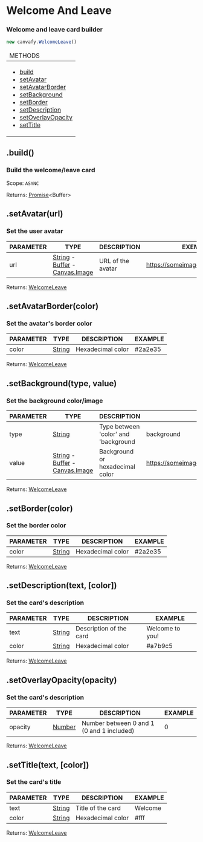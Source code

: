 <h1 id="welcome-leave">Welcome And Leave</h1>
<h3>Welcome and leave card builder</h3>

```js
new canvafy.WelcomeLeave()
```

<table>
  <thead>
    <tr>
      <td>METHODS</td>
    </tr>
  </thead>
  <tbody>
  <tr><td width=100% valign=top>

  * [build](#build)
  * [setAvatar](#set-avatar)
  * [setAvatarBorder](#set-avatar-border)
  * [setBackground](#set-background)
  * [setBorder](#set-border)
  * [setDescription](#set-description)
  * [setOverlayOpacity](#set-overlay-opacity)
  * [setTitle](#set-title)
  
  </td></tr>
  </tbody>
</table>

<h2 id="build">.build()</h2>
<h3>Build the welcome/leave card</h3>

Scope: `ASYNC`

Returns: [Promise](https://developer.mozilla.org/en-US/docs/Web/JavaScript/Reference/Global_Objects/Promise)\<Buffer>

<h2 id="set-avatar">.setAvatar(url)</h2>
<h3>Set the user avatar</h3>

PARAMETER | TYPE | DESCRIPTION | EXEMPLE
--- | --- | --- | ---
url | [String](https://developer.mozilla.org/en-US/docs/Web/JavaScript/Reference/Global_Objects/String) - [Buffer](https://developer.mozilla.org/en-US/docs/Glossary/buffer) - [Canvas.Image](https://www.tabnine.com/code/javascript/functions/canvas/loadImage) | URL of the avatar | https://someimage.com/avatar.png

Returns: [WelcomeLeave](#welcome-leave)

<h2 id="set-avatar-border">.setAvatarBorder(color)</h2>
<h3>Set the avatar's border color</h3>

PARAMETER | TYPE | DESCRIPTION | EXAMPLE
--- | --- | --- | ---
color | [String](https://developer.mozilla.org/en-US/docs/Web/JavaScript/Reference/Global_Objects/String) | Hexadecimal color | #2a2e35

Returns: [WelcomeLeave](#welcome-leave)

<h2 id="set-background">.setBackground(type, value)</h2>
<h3>Set the background color/image</h3>

PARAMETER | TYPE | DESCRIPTION | EXAMPLE
--- | --- | --- | ---
type | [String](https://developer.mozilla.org/en-US/docs/Web/JavaScript/Reference/Global_Objects/String) | Type between 'color' and 'background | background
value | [String](https://developer.mozilla.org/en-US/docs/Web/JavaScript/Reference/Global_Objects/String) - [Buffer](https://developer.mozilla.org/en-US/docs/Glossary/buffer) - [Canvas.Image](https://www.tabnine.com/code/javascript/functions/canvas/loadImage) | Background or hexadecimal color | https://someimage.com/background.png/#ff5555

Returns: [WelcomeLeave](#welcome-leave)

<h2 id="set-border">.setBorder(color)</h2>
<h3>Set the border color</h3>

PARAMETER | TYPE | DESCRIPTION | EXAMPLE
--- | --- | --- | ---
color | [String](https://developer.mozilla.org/en-US/docs/Web/JavaScript/Reference/Global_Objects/String) | Hexadecimal color | #2a2e35

Returns: [WelcomeLeave](#welcome-leave)

<h2 id="set-description">.setDescription(text, [color])</h2>
<h3>Set the card's description</h3>

PARAMETER | TYPE | DESCRIPTION | EXAMPLE
--- | --- | --- | ---
text | [String](https://developer.mozilla.org/en-US/docs/Web/JavaScript/Reference/Global_Objects/String) | Description of the card | Welcome to you!
color | [String](https://developer.mozilla.org/en-US/docs/Web/JavaScript/Reference/Global_Objects/String) | Hexadecimal color | #a7b9c5

Returns: [WelcomeLeave](#welcome-leave)

<h2 id="set-overlay-opacity">.setOverlayOpacity(opacity)</h2>
<h3>Set the card's description</h3>

PARAMETER | TYPE | DESCRIPTION | EXAMPLE
--- | --- | --- | ---
opacity | [Number](https://developer.mozilla.org/en-US/docs/Web/JavaScript/Reference/Global_Objects/Number) | Number between 0 and 1 (0 and 1 included) | 0

Returns: [WelcomeLeave](#welcome-leave)

<h2 id="set-title">.setTitle(text, [color])</h2>
<h3>Set the card's title</h3>

PARAMETER | TYPE | DESCRIPTION | EXAMPLE
--- | --- | --- | ---
text | [String](https://developer.mozilla.org/en-US/docs/Web/JavaScript/Reference/Global_Objects/String) | Title of the card | Welcome
color | [String](https://developer.mozilla.org/en-US/docs/Web/JavaScript/Reference/Global_Objects/String) | Hexadecimal color | #fff

Returns: [WelcomeLeave](#welcome-leave)